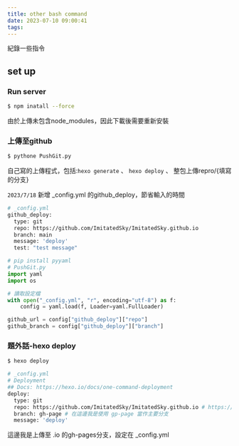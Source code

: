 ```yaml
---
title: other bash command
date: 2023-07-10 09:00:41
tags:
---
```

紀錄一些指令
## set up

### Run server

``` bash
$ npm inatall --force
```

由於上傳未包含node_modules，因此下載後需要重新安裝

### 上傳至github

``` bash
$ pythone PushGit.py
```

自己寫的上傳程式，包括:`hexo generate` 、 `hexo deploy` 、 整包上傳repro/{填寫的分支}

`2023/7/18` 新增 _config.yml 的github_deploy，節省輸入的時間

``` bash
# _config.yml
github_deploy:
  type: git
  repo: https://github.com/ImitatedSky/ImitatedSky.github.io
  branch: main
  message: 'deploy'
  test: "test message"
```

``` python
# pip install pyyaml
# PushGit.py
import yaml
import os

# 讀取設定檔
with open("_config.yml", "r", encoding="utf-8") as f:
    config = yaml.load(f, Loader=yaml.FullLoader)

github_url = config["github_deploy"]["repo"]
github_branch = config["github_deploy"]["branch"]

```


### 題外話-hexo deploy

``` bash
$ hexo deploy
```
``` bash
# _config.yml
# Deployment
## Docs: https://hexo.io/docs/one-command-deployment
deploy:
  type: git
  repo: https://github.com/ImitatedSky/ImitatedSky.github.io # https://github.com/[你的 GitHub 帳號]/[你的 GitHub 帳號].github.io.git
  branch: gh-page # 在這邊我是使用 gp-page 當作主要分支
  message: 'deploy'
```

這邊我是上傳至 .io 的gh-pages分支，設定在 _config.yml
